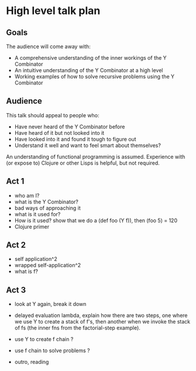# High level talk plan

## Goals

The audience will come away with:

- A comprehensive understanding of the inner workings of the Y Combinator
- An intuitive understanding of the Y Combinator at a high level
- Working examples of how to solve recursive problems using the Y Combinator

## Audience

This talk should appeal to people who:

- Have never heard of the Y Combinator before
- Have heard of it but not looked into it
- Have looked into it and found it tough to figure out
- Understand it well and want to feel smart about themselves?

An understanding of functional programming is assumed. Experience with (or expose to) Clojure or other Lisps is helpful, but not required.






## Act 1

- who am I?
- what is the Y Combinator?
- bad ways of approaching it
- what is it used for?
- How is it used? show that we do a (def foo (Y f)), then (foo 5) = 120
- Clojure primer

## Act 2

- self application^2 <animation>
- wrapped self-application^2 <animation>
- what is f?

## Act 3

- look at Y again, break it down

- delayed evaluation lambda, explain how there are two steps, one where we use Y to create a stack of f's, then another when we invoke the stack of fs (the inner fns from the factorial-step example).

- use Y to create f chain <animation>?
- use f chain to solve problems <animation>?
- outro, reading
